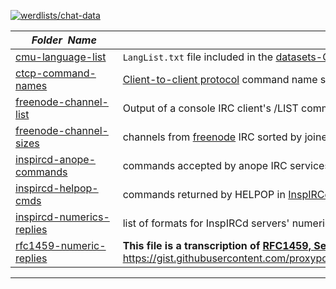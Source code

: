 [![werdlists/chat-data](https://img.shields.io/badge/werdlists-chat_data-purple.svg?logo=github&style=popout&longCache=true)](# "werdlists/chat-data")

|&nbsp;&nbsp;&nbsp;&nbsp;&nbsp;&nbsp;_Folder&nbsp;&nbsp;Name_&nbsp;&nbsp;&nbsp;&nbsp;&nbsp;&nbsp;| _Description of Contents_
|:--------------------|--------------------------------------------------------------------------------------------------------------------------------------------------------
| [cmu-language-list](cmu-langauge-list.txt) | `LangList.txt` file included in the [datasets-CMU-Wilderness](https://github.com/festvox/datasets-CMU-Wilderness "CMU Wilderness Multilingual Speech Dataset") repository <http://www.festvox.org/cmu_wilderness>  
| [ctcp-command-names](ctcp-command-names.txt) |  [Client-to-client protocol](https://wikipedia.org/wiki/Client-to-client_protocol) command name strings 
| [freenode-channel-list](freenode-channel-list.txt.xz) |  Output of a console IRC client's /LIST command on the [FreeNode](https://freenode.net "Supporting Free and Open Source Software Communities since 1998") network <http://84.237.231.90/freenode-list.txt>  
| [freenode-channel-sizes](freenode-channel-sizes.txt) |  channels from [freenode](https://freenode.net) IRC sorted by joined client count 
| [inspircd-anope-commands](inspircd-anope-commands.txt) |  commands accepted by anope IRC services daemon via InspIRCd <https://wiki.inspircd.org/Commands> 
| [inspircd-helpop-cmds](inspircd-helpop-cmds.txt) |  commands returned by HELPOP in [InspIRCd](https://inspircd.org) servers 
| [inspircd-numerics-replies](inspircd-numerics-replies.txt) |  list of formats for InspIRCd servers' numeric code replies <http://decal.sdf.org/spotfedsonline/inspircd-numerics.txt> 
| [rfc1459-numeric-replies](rfc1459-numeric-replies.yml) |  __This file is a transcription of [RFC1459,  Section 6](https://tools.ietf.org/html/rfc1459 "Internet Relay Chat") into [YAML](https://yaml.org "YAML Ain't Markup Language")__ via <https://gist.githubusercontent.com/proxypoke/2264878/raw/4a7f9a003f10b3aaa6e58ee92077fb0116874207/numreplies.yaml>  

* * *

